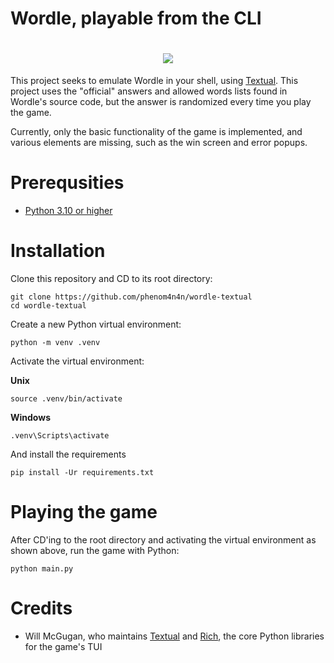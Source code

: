 # Wordle, playable from the CLI
<h1 align="center">
  <img src="https://imgur.com/6IRuC8A.png"></a>
</h1>

This project seeks to emulate Wordle in your shell, using [Textual](https://github.com/Textualize/textual).
This project uses the "official" answers and allowed words lists found in Wordle's source code, but the answer is randomized every time you play the game.

Currently, only the basic functionality of the game is implemented, and various elements are missing, such as the win screen and error popups.

# Prerequsities
- [Python 3.10 or higher](https://www.python.org/downloads/)

# Installation
Clone this repository and CD to its root directory:
```
git clone https://github.com/phenom4n4n/wordle-textual
cd wordle-textual
```
Create a new Python virtual environment:
```
python -m venv .venv
```
Activate the virtual environment:

**Unix**
```
source .venv/bin/activate
```
**Windows**
```
.venv\Scripts\activate
```
And install the requirements
```
pip install -Ur requirements.txt
```

# Playing the game
After CD'ing to the root directory and activating the virtual environment as shown above, run the game with Python:
```
python main.py
```

# Credits
- Will McGugan, who maintains [Textual](https://github.com/Textualize/textual) and [Rich](https://github.com/Textualize/rich), the core Python libraries for the game's TUI
